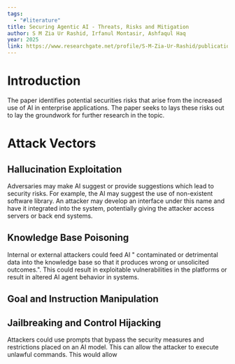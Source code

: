 ```yaml
---
tags:
  - "#literature"
title: Securing Agentic AI - Threats, Risks and Mitigation
author: S M Zia Ur Rashid, Irfanul Montasir, Ashfaqul Haq
year: 2025
link: https://www.researchgate.net/profile/S-M-Zia-Ur-Rashid/publication/388493552_Securing_Agentic_AI_Threats_Risks_and_Mitigation/links/679ad00352b58d39f25b9aad/Securing-Agentic-AI-Threats-Risks-and-Mitigation.pdf
---
```

# Introduction
The paper identifies potential securities risks that arise from the increased use of AI in enterprise applications. The paper seeks to lays these risks out to lay the groundwork for further research in the topic. 

# Attack Vectors
## Hallucination Exploitation
Adversaries may make AI suggest or provide suggestions which lead to security risks. For example, the AI may suggest the use of non-existent software library. An attacker may develop an interface under this name and have it integrated into the system, potentially giving the attacker access servers or back end systems. 

## Knowledge Base Poisoning
Internal or external attackers could feed AI " contaminated or detrimental data into the knowledge base so that it produces wrong or unsolicited outcomes.". This could result in exploitable vulnerabilities in the platforms or result in altered AI agent behavior in systems. 

## Goal and Instruction Manipulation


## Jailbreaking and Control Hijacking
Attackers could use prompts that bypass the security measures and restrictions placed on an AI model. This can allow the attacker to execute unlawful commands. This would allow 